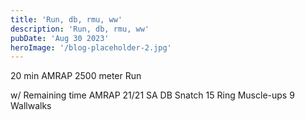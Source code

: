 ```yaml
---
title: 'Run, db, rmu, ww'
description: 'Run, db, rmu, ww'
pubDate: 'Aug 30 2023'
heroImage: '/blog-placeholder-2.jpg'
---
```

20 min AMRAP 
2500 meter Run 

w/ Remaining time
AMRAP 
21/21 SA DB Snatch
15 Ring Muscle-ups
9 Wallwalks
